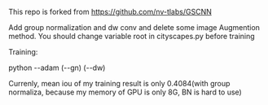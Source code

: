 This repo is forked from https://github.com/nv-tlabs/GSCNN


Add group normalization and dw conv and delete some image Augmention method. You should change variable root in cityscapes.py before training


Training:


python --adam (--gn) (--dw) 


Currenly, mean iou of my training result  is only 0.4084(with group normaliza, because my memory of GPU is only 8G, BN is hard to use)
